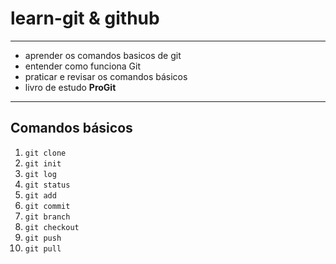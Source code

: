 # learn-git & github
***
- aprender os comandos basicos de git
- entender como funciona Git
- praticar e revisar os comandos básicos
- livro de estudo **ProGit**
***
## Comandos básicos
1. `git clone`
2. `git init`
3. `git log`
3. `git status`
3. `git add`
4. `git commit`
5. `git branch`
6. `git checkout`
7. `git push`
8. `git pull`